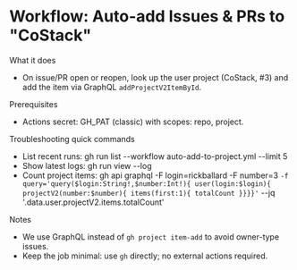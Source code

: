 # Workflow: Auto-add Issues & PRs to "CoStack"

What it does
- On issue/PR open or reopen, look up the user project (CoStack, #3) and add the item via GraphQL `addProjectV2ItemById`.

Prerequisites
- Actions secret: GH_PAT (classic) with scopes: repo, project.

Troubleshooting quick commands
- List recent runs:   gh run list --workflow auto-add-to-project.yml --limit 5
- Show latest logs:   gh run view --log
- Count project items:
  gh api graphql -F login=rickballard -F number=3 `
    -f query='query($login:String!,$number:Int!){ user(login:$login){ projectV2(number:$number){ items(first:1){ totalCount }}}}' `
    --jq '.data.user.projectV2.items.totalCount'

Notes
- We use GraphQL instead of `gh project item-add` to avoid owner-type issues.
- Keep the job minimal: use `gh` directly; no external actions required.

